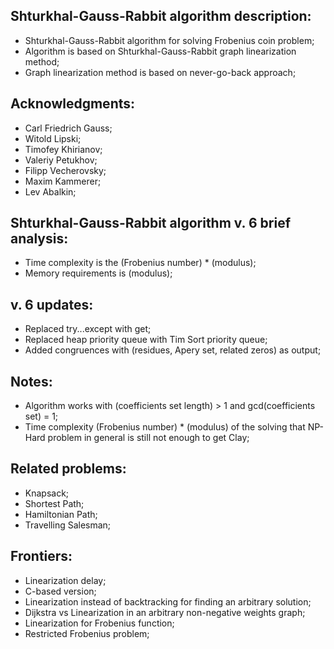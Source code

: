 ## Shturkhal-Gauss-Rabbit algorithm description:
* Shturkhal-Gauss-Rabbit algorithm for solving Frobenius coin problem;
* Algorithm is based on Shturkhal-Gauss-Rabbit graph linearization method;
* Graph linearization method is based on never-go-back approach;

## Acknowledgments:
* Carl Friedrich Gauss;
* Witold Lipski;
* Timofey Khirianov;
* Valeriy Petukhov;
* Filipp Vecherovsky;
* Maxim Kammerer;
* Lev Abalkin;

## Shturkhal-Gauss-Rabbit algorithm v. 6 brief analysis:
* Time complexity is the (Frobenius number) * (modulus);
* Memory requirements is (modulus);

## v. 6 updates:
* Replaced try...except with get;
* Replaced heap priority queue with Tim Sort priority queue;
* Added congruences with (residues, Apery set, related zeros) as output;

## Notes:
* Algorithm works with (coefficients set length) > 1 and gcd(coefficients set) = 1;
* Time complexity (Frobenius number) * (modulus) of the solving that NP-Hard problem in general is still not enough to get Clay;

## Related problems:
* Knapsack;
* Shortest Path;
* Hamiltonian Path;
* Travelling Salesman;

## Frontiers:
* Linearization delay;
* C-based version;
* Linearization instead of backtracking for finding an arbitrary solution;
* Dijkstra vs Linearization in an arbitrary non-negative weights graph;
* Linearization for Frobenius function;
* Restricted Frobenius problem;
